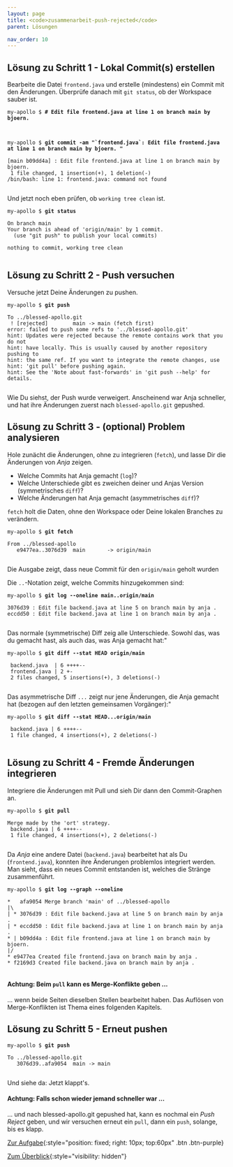 ```yaml
---
layout: page
title: <code>zusammenarbeit-push-rejected</code>
parent: Lösungen

nav_order: 10
---
```

## Lösung zu Schritt 1 - Lokal Commit(s) erstellen

Bearbeite die Datei `frontend.java` und erstelle (mindestens) ein Commit mit den Änderungen.
Überprüfe danach mit `git status`, ob der Workspace sauber ist.


<pre><code>my-apollo $ <b># Edit file frontend.java at line 1 on branch main by bjoern.</b><br><br><br></code></pre>



<pre><code>my-apollo $ <b>git commit -am &quot;`frontend.java`: Edit file frontend.java at line 1 on branch main by bjoern. &quot;</b><br><br>[main b09dd4a] : Edit file frontend.java at line 1 on branch main by bjoern.<br> 1 file changed, 1 insertion(+), 1 deletion(-)<br>/bin/bash: line 1: frontend.java: command not found<br><br></code></pre>


Und jetzt noch eben prüfen, ob `working tree clean` ist.


<pre><code>my-apollo $ <b>git status</b><br><br>On branch main<br>Your branch is ahead of 'origin/main' by 1 commit.<br>  (use &quot;git push&quot; to publish your local commits)<br><br>nothing to commit, working tree clean<br><br></code></pre>


## Lösung zu Schritt 2 - Push versuchen

Versuche jetzt Deine Änderungen zu pushen.


<pre><code>my-apollo $ <b>git push</b><br><br>To ../blessed-apollo.git<br> ! [rejected]        main -&gt; main (fetch first)<br>error: failed to push some refs to '../blessed-apollo.git'<br>hint: Updates were rejected because the remote contains work that you do not<br>hint: have locally. This is usually caused by another repository pushing to<br>hint: the same ref. If you want to integrate the remote changes, use<br>hint: 'git pull' before pushing again.<br>hint: See the 'Note about fast-forwards' in 'git push --help' for details.<br><br></code></pre>


Wie Du siehst, der Push wurde verweigert. 
Anscheinend war Anja schneller,
und hat ihre Änderungen zuerst nach `blessed-apollo.git` gepushed.

## Lösung zu Schritt 3 - (optional) Problem analysieren

Hole zunächt die Änderungen, ohne zu integrieren (`fetch`),
und lasse Dir die Änderungen von *Anja* zeigen.
 
 * Welche Commits hat Anja gemacht (`log`)?
 * Welche Unterschiede gibt es zweichen deiner und Anjas Version (symmetrisches `diff`)?
 * Welche Änderungen hat Anja gemacht (asymmetrisches `diff`)?

`fetch` holt die Daten, ohne den Workspace oder Deine lokalen Branches zu verändern.


<pre><code>my-apollo $ <b>git fetch</b><br><br>From ../blessed-apollo<br>   e9477ea..3076d39  main       -&gt; origin/main<br><br></code></pre>


Die Ausgabe zeigt, dass neue Commit für den `origin/main` geholt wurden

Die `..`-Notation zeigt, welche Commits hinzugekommen sind:


<pre><code>my-apollo $ <b>git log --oneline main..origin/main</b><br><br>3076d39 : Edit file backend.java at line 5 on branch main by anja .<br>eccdd50 : Edit file backend.java at line 1 on branch main by anja .<br><br></code></pre>


Das normale (symmetrische) Diff zeig alle Unterschiede. 
Sowohl das, was du gemacht hast, als auch das, was Anja gemacht hat:"


<pre><code>my-apollo $ <b>git diff --stat HEAD origin/main</b><br><br> backend.java  | 6 ++++--<br> frontend.java | 2 +-<br> 2 files changed, 5 insertions(+), 3 deletions(-)<br><br></code></pre>


Das asymmetrische Diff `...` zeigt nur jene Änderungen,
die Anja gemacht hat
(bezogen auf den letzten gemeinsamen Vorgänger):"


<pre><code>my-apollo $ <b>git diff --stat HEAD...origin/main</b><br><br> backend.java | 6 ++++--<br> 1 file changed, 4 insertions(+), 2 deletions(-)<br><br></code></pre>


## Lösung zu Schritt 4 - Fremde Änderungen integrieren

Integriere die Änderungen mit Pull und sieh Dir dann den Commit-Graphen an.


<pre><code>my-apollo $ <b>git pull</b><br><br>Merge made by the 'ort' strategy.<br> backend.java | 6 ++++--<br> 1 file changed, 4 insertions(+), 2 deletions(-)<br><br></code></pre>


Da *Anja* eine andere Datei (`backend.java`) bearbeitet hat als Du (`frontend.java`),
konnten ihre Änderungen problemlos integriert werden.
Man sieht, dass ein neues Commit entstanden ist,
welches die Stränge zusammenführt.


<pre><code>my-apollo $ <b>git log --graph --oneline</b><br><br>*   afa9054 Merge branch 'main' of ../blessed-apollo<br>|\  <br>| * 3076d39 : Edit file backend.java at line 5 on branch main by anja .<br>| * eccdd50 : Edit file backend.java at line 1 on branch main by anja .<br>* | b09dd4a : Edit file frontend.java at line 1 on branch main by bjoern.<br>|/  <br>* e9477ea Created file frontend.java on branch main by anja .<br>* f2169d3 Created file backend.java on branch main by anja .<br><br></code></pre>


#### Achtung: Beim `pull` kann es Merge-Konflikte geben ...

... wenn beide Seiten dieselben Stellen bearbeitet haben.
Das Auflösen von Merge-Konflikten ist Thema eines folgenden Kapitels.

## Lösung zu Schritt 5 - Erneut pushen

                    


<pre><code>my-apollo $ <b>git push</b><br><br>To ../blessed-apollo.git<br>   3076d39..afa9054  main -&gt; main<br><br></code></pre>


Und siehe da: Jetzt klappt's.

#### Achtung: Falls schon wieder jemand schneller war ...

... und nach blessed-apollo.git gepushed hat,
kann es nochmal ein *Push Reject* geben,
und wir versuchen erneut ein `pull`, dann ein `push`,
solange, bis es klapp.

[Zur Aufgabe](aufgabe-zusammenarbeit-push-rejected.html){:style="position: fixed; right: 10px; top:60px" .btn .btn-purple}

[Zum Überblick](../../ueberblick.html){:style="visibility: hidden"}

